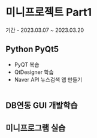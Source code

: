 # 미니프로젝트 Part1
기간 - 2023.03.07 ~ 2023.03.20

## Python PyQt5
- PyQT 복습
- QtDesigner 학습
- Naver API 뉴스검색 앱 만들기
<!-- HTML 주석
![네이버뉴스앱](https://raw.githubusercontent.com/soo-jin-lim/miniprojects/main/images/navernews.png)
-->
<img scr = "https://raw.githubusercontent.com/soo-jin-lim/miniprojects/main/images/navernews.png" width = "780" />

## DB연동 GUI 개발학습

## 미니프로그램 실습

